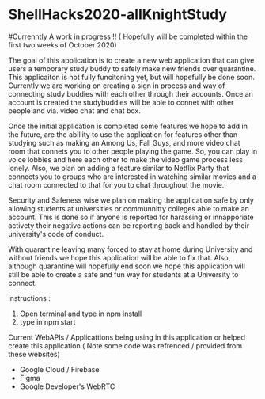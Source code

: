 # ShellHacks2020-allKnightStudy

#Currenntly A work in progress !! ( Hopefully will be completed within the first two weeks of October 2020)

The goal of this application is to create a new web application that can give users a temporary study buddy to safely make new friends over quarantine. This applicaiton is not fully funcitoning yet, but will hopefully be done soon. Currently we are working on creating a sign in process and way of connecting study buddies with each other through their accounts. Once an account is created the studybuddies will be able to connet with other people and via. video chat and chat box. 

Once the initial application is completed some features we hope to add in the future, are the abillity to use the application for features other than studying such as making an Among Us, Fall Guys, and more video chat room that connets you to other people playing the game. So, you can play in voice lobbies and here each other to make the video game process less lonely. Also, we plan on adding a feature similar to Netflix Party that connects you to groups who are interested in watching similar movies and a chat room connected to that for you to chat throughout the movie.

Security and Safeness wise we plan on making the application safe by only allowing students at universities or communnitty colleges able to make an account. This is done so if anyone is reported for harassing or innapporiate activety their negative actions can be reporting back and handled by their university's code of conduct.

With quarantine leaving many forced to stay at home during University and without friends we hope this application will be able to fix that. Also, although quarantine will hopefully end soon we hope this application will still be able to create a safe and fun way for students at a University to connect. 

instructions :
1. Open terminal and type in npm install
2. type in npm start

Current WebAPIs / Applicattions being using in this application or helped create this application ( Note some code was refrenced / provided from these websites)
* Google Cloud / Firebase
* Figma
* Google Developer's WebRTC

